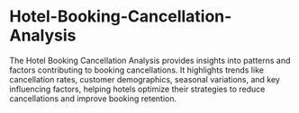 # Hotel-Booking-Cancellation-Analysis
The Hotel Booking Cancellation Analysis provides insights into patterns and factors contributing to booking cancellations. It highlights trends like cancellation rates, customer demographics, seasonal variations, and key influencing factors, helping hotels optimize their strategies to reduce cancellations and improve booking retention.
